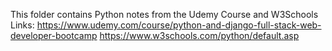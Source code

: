 This folder contains Python notes from the Udemy Course and W3Schools
Links:
https://www.udemy.com/course/python-and-django-full-stack-web-developer-bootcamp
https://www.w3schools.com/python/default.asp



